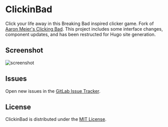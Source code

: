 # ClickinBad
Click your life away in this Breaking Bad inspired clicker game. Fork of [Aaron Meier's Clicking Bad](https://github.com/nullism/clickingbad). This project includes some interface changes, component updates, and has been restructed for Hugo site generation.

## Screenshot
![screenshot](assets/img/screenshot.png)

## Issues
Open new issues in the [GitLab Issue Tracker](https://gitlab.com/aao-fyi/arcade/clickinbad/-/issues).

## License
ClickinBad is distributed under the [MIT License](https://gitlab.com/aao-fyi/arcade/clickinbad/-/blob/main/LICENSE).
